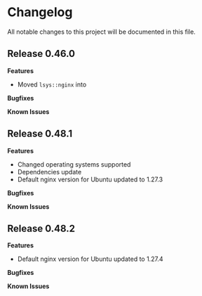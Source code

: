 # Changelog

All notable changes to this project will be documented in this file.

## Release 0.46.0

**Features**

* Moved `lsys::nginx` into

**Bugfixes**

**Known Issues**

## Release 0.48.1

**Features**

* Changed operating systems supported
* Dependencies update
* Default nginx version for Ubuntu updated to 1.27.3

**Bugfixes**

**Known Issues**

## Release 0.48.2

**Features**

* Default nginx version for Ubuntu updated to 1.27.4

**Bugfixes**

**Known Issues**

